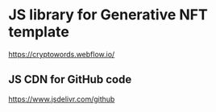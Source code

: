 # JS library for Generative NFT template
https://cryptowords.webflow.io/

## JS CDN for GitHub code
https://www.jsdelivr.com/github
